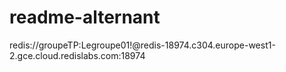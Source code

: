 # readme-alternant



redis://groupeTP:Legroupe01!@redis-18974.c304.europe-west1-2.gce.cloud.redislabs.com:18974
